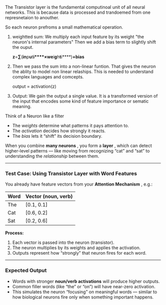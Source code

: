 The Transistor layer is the fundamental computinoal unit of all neural networks. This is because data is processed and trandoemed from one represnetaion to anouther.


So each neuron prefroms a small mathematical operation.

1. weightted sum: We multiply each input feature by its weight "the neuron's internal parameters" Then we add a bias term to slightly shift the ouput.

   **z**=**∑**(**in**p**u**t**i****×**w**e**i**g**h**t**i****)**+**bia**s**
2. Then we pass the sum into a non-linear funtion. That gives the neuron the ablity to model non linear relaships. This is needed to understand complex languages and comcepts.

   output = activation(z)
3. Output: We gain the output a single value. It is a transformed version of the input that encodes some kind of feature importance or sematic meaning.

Think of a Neuron like a filter

* The *weights* determine what patterns it pays attention to.
* The *activation* decides how strongly it reacts.
* The *bias* lets it “shift” its decision boundary.


When you combine  **many neurons** , you form a  **layer** , which can detect higher-level patterns — like moving from recognizing “cat” and “sat” to understanding the *relationship* between them.

---

### **Test Case: Using Transistor Layer with Word Features**

You already have feature vectors from your  **Attention Mechanism** , e.g.:

| Word | Vector (noun, verb) |
| ---- | ------------------- |
| The  | [0.1, 0.1]          |
| Cat  | [0.6, 0.2]          |
| Sat  | [0.2, 0.6]          |

**Process:**

1. Each vector is passed into the neuron (transistor).
2. The neuron multiplies by its weights and applies the activation.
3. Outputs represent how “strongly” that neuron fires for each word.

---

### **Expected Output**

* Words with stronger **noun/verb activations** will produce higher outputs.
* Common filler words (like “the” or “on”) will have near-zero activation.
* This simulates the neuron “focusing” on meaningful words — similar to how biological neurons fire only when something important happens.
